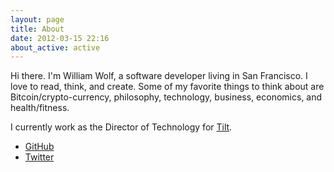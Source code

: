 ```yaml
---
layout: page
title: About
date: 2012-03-15 22:16
about_active: active 
---
```


Hi there.  I'm William Wolf, a software developer living in San Francisco.
I love to read, think, and create.  Some of my favorite things to
think about are Bitcoin/crypto-currency, philosophy, technology, business,
economics, and health/fitness.

I currently work as the Director of Technology for [Tilt](https://www.tilt.com).

* [GitHub](https://github.com/throughnothing)
* [Twitter](https://twitter.com/throughnothing)

